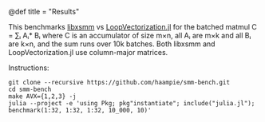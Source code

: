 @def title = "Results"

This benchmarks [libxsmm](https://github.com/hfp/libxsmm) vs [LoopVectorization.jl](https://github.com/JuliaSIMD/LoopVectorization.jl) for the batched matmul C = ∑ᵢ Aᵢ* Bᵢ where C is an accumulator of size m×n, all Aᵢ are m×k and all Bᵢ are k×n, and the sum runs over 10k batches. Both libxsmm and LoopVectorization.jl use column-major matrices.

Instructions:

```console
git clone --recursive https://github.com/haampie/smm-bench.git
cd smm-bench
make AVX={1,2,3} -j
julia --project -e 'using Pkg; pkg"instantiate"; include("julia.jl"); benchmark(1:32, 1:32, 1:32, 10_000, 10)'
```
